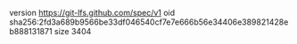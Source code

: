 version https://git-lfs.github.com/spec/v1
oid sha256:2fd3a689b9566be33df046540cf7e7e666b56e34406e389821428eb888131871
size 3404

